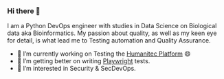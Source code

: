 ### Hi there 👋

<!--
**F3licity/F3licity** is a ✨ _special_ ✨ repository because its `README.md` (this file) appears on your GitHub profile.

Here are some ideas to get you started:

- 🔭 I’m currently working on ...
- 🌱 I’m currently learning ...
- 👯 I’m looking to collaborate on ...
- 🤔 I’m looking for help with ...
- 💬 Ask me about ...
- 📫 How to reach me: ...
- 😄 Pronouns: ...
- ⚡ Fun fact: ...
-->
I am a Python DevOps engineer with studies in Data Science on Biological data aka Bioinformatics.
My passion about quality, as well as my keen eye for detail, is what lead
me to Testing automation and Quality Assurance. 
- 🔭 I’m currently working on Testing the [Humanitec Platform](https://humanitec.com/) 😄
- 🌱 I’m getting better on writing [Playwright](https://playwright.dev/) tests.
- 👀 I’m interested in Security & SecDevOps.
